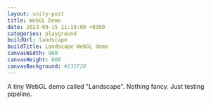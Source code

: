 ```yaml
---
layout: unity-post
title: WebGL Demo
date: 2023-09-15 11:10:00 +0300
categories: playground
buildUrl: landscape
buildTitle: Landscape WebGL demo
canvasWidth: 960
canvasHeight: 600
canvasBackground: #231F20
---
```


A tiny WebGL demo called "Landscape". Nothing fancy. Just testing pipeline.